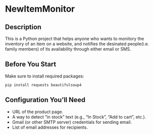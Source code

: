 # NewItemMonitor
## Description
This is a Python project that helps anyone who wants to monitory the inventory of an item on a website, and notifies the desinated people(i.e. family members) of its availability through either email or SMS.

## Before You Start
Make sure to install required packages:

```pip install requests beautifulsoup4```
## Configuration You’ll Need
- URL of the product page.
- A way to detect “in stock” text (e.g., “In Stock”, “Add to cart”, etc.).
- Gmail (or other SMTP server) credentials for sending email.
- List of email addresses for recipients.
